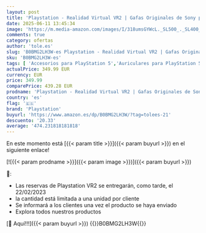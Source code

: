 ```yaml
---
layout: post
title: 'Playstation - Realidad Virtual VR2 | Gafas Originales de Sony para PS5 con Imágenes HDR en 4K. Incluye Casco VR2 y Mandos VR2 Sense'
date: 2025-06-11 13:45:34
image: 'https://m.media-amazon.com/images/I/318umsGYWcL._SL500_._SL400_.jpg'
comments: true
category: ofertas
author: 'tole.es'
slug: 'B0BMG2LH3W-es Playstation - Realidad Virtual VR2 | Gafas Originales de...'
sku: 'B0BMG2LH3W-es'
tags: [ 'Accesorios para PlayStation 5','Auriculares para PlayStation 5','Hardware y juegos para PlayStation 5','Videojuegos','playstation','ps5','🇪🇸', ]
actualPrice: 349.99 EUR
currency: EUR
price: 349.99
comparePrice: 439.28 EUR
prodname: 'Playstation - Realidad Virtual VR2 | Gafas Originales de Sony para PS5 con Imágenes HDR en 4K. Incluye Casco VR2 y Mandos VR2 Sense'
country: 'es'
flag: '🇪🇸'
brand: 'Playstation'
buyurl: 'https://www.amazon.es/dp/B0BMG2LH3W/?tag=tolees-21'
descuento: '20.33'
average: '474.231818181818'
---
```


En este momento está [{{< param title >}}]({{< param buyurl >}}) en el siguiente enlace!

[![{{< param prodname >}}]({{< param image >}})]({{< param buyurl >}})

🔎:

- Las reservas de Playstation VR2 se entregarán, como tarde, el 22/02/2023
- la cantidad está limitada a una unidad por cliente
- Se informará a los clientes una vez el producto se haya enviado
- Explora todos nuestros productos

[🛒 Aquí!!!]({{< param buyurl >}})
{{<world>}}B0BMG2LH3W{{</world>}}
